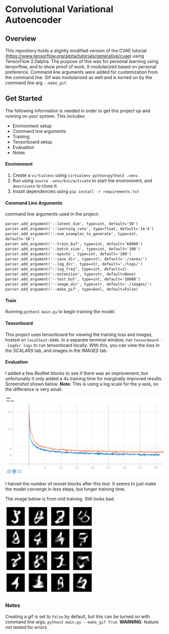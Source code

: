 # Convolutional Variational Autoencoder

## Overview

This repository holds a slightly modified version of the CVAE tutorial (https://www.tensorflow.org/alpha/tutorials/generative/cvae) using TensorFlow 2.0alpha. The purpose of this was for personal learning using tensorflow, and to show proof of work. It modularized based on personal preference. Command line arguments were added for customization from the command line. Gif was modularized as well and is turned on by the command line arg `--make_gif`.

## Get Started

The following information is needed in order to get this project up and running on your system. This includes:

- Environment setup
- Command line arguments
- Training
- Tensorboard setup
- Evaluation
- Notes

#### Environment

1. Create a `virtualenv` using `virtualenv python=python3 .venv`.
2. Run using `source .venv/bin/activate` to start the environment, and `deactivate` to close it.
3. Install dependencies using `pip install -r requirements.txt`

#### Command Line Arguments

command line arguments used in the project:
```
parser.add_argument('--latent_dim', type=int, default='50')
parser.add_argument('--learning_rate', type=float, default='1e-4')
parser.add_argument('--num_examples_to_generate', type=int, default='16')
parser.add_argument('--train_buf', type=int, default='60000')
parser.add_argument('--batch_size', type=int, default='100')
parser.add_argument('--epochs', type=int, default='100')
parser.add_argument('--save_dir', type=str, default='./saves/')
parser.add_argument('--log_dir', type=str, default='./logs/')
parser.add_argument("--log_freq", type=int, default=2)
parser.add_argument('--extension', type=str, default=None)
parser.add_argument('--test_buf', type=int, default='10000')
parser.add_argument('--image_dir', type=str, default='./images/')
parser.add_argument('--make_gif', type=bool, default=False)
```

#### Train

Running `python3 main.py` to begin training the model.

#### Tensorboard

This project uses tensorboard for viewing the training loss and images, hosted on `localhost:6006`. In a separate terminal window, run `tensorboard --logdir logs` to run tensorboard locally. With this, you can view the loss in the *SCALARS* tab, and images in the *IMAGES* tab.

#### Evaluation

I added a few ResNet blocks to see if there was an improvement, but unfortunatly it only added a 4x training time for marginally improved results. Screenshot shown below. **Note**: This is using a log scale for the y-axis, so the difference is very small.

![](evaluation/resnetadded.png)

I halved the number of resnet blocks after this test. It seems to just make the model converge in less steps, but longer training time.

The image below is from mid training. Still looks bad.

![](evaluation/midtrain.png)

### Notes

Creating a gif is set to `False` by default, but this can be turned on with command line args; `python3 main.py --make_gif True`. **WARNING**: feature not tested for errors

